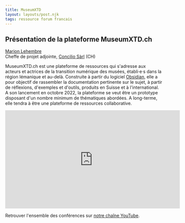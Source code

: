 ```yaml
---
title: MuseumXTD
layout: layouts/post.njk
tags: ressource forum francais
---
```

## Présentation de la plateforme MuseumXTD\.ch

[Marion Lehembre](https://www.linkedin.com/in/marion-lehembre910/)  
Cheffe de projet adjointe, [Concilio Sàrl](https://www.concilioltd.com/) (CH)

MuseumXTD.ch est une plateforme de ressources qui s'adresse aux acteurs et actrices de la transition numérique des musées, établi·e·s dans la région lémanique et au-delà. Construite à partir du logiciel [Obsidian](https://obsidian.md/), elle a pour objectif de rassembler la documentation pertinente sur le sujet, à partir de réflexions, d'exemples et d'outils, produits en Suisse et à l'international. A son lancement en octobre 2022, la plateforme se veut être un prototype disposant d'un nombre minimum de thématiques abordées. A long-terme, elle tendra à être une plateforme de ressources collaborative.

<iframe width="560" height="315" src="https://www.youtube.com/embed/LCyZdg7_syA" title="YouTube video player" frameborder="0" allow="accelerometer; autoplay; clipboard-write; encrypted-media; gyroscope; picture-in-picture" allowfullscreen></iframe>
   
Retrouver l'ensemble des conférences sur [notre chaîne YouTube](https://www.youtube.com/channel/UCTZJM5WsXDkH8QgMdACUNyw).  
